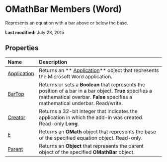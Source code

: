 
# OMathBar Members (Word)
Represents an equation with a bar above or below the base.

 **Last modified:** July 28, 2015


## Properties



|**Name**|**Description**|
|:-----|:-----|
| [Application](1b551d5b-7db3-0a69-d426-06d742244e8d.md)|Returns an  ** [Application](d1cf6f8f-4e88-bf01-93b4-90a83f79cb44.md)** object that represents the Microsoft Word application.|
| [BarTop](66242ffe-db61-95bb-c9da-3f26b9b08de2.md)|Returns or sets a  **Boolean** that represents the position of a bar in a bar object. **True** specifies a mathematical overbar. **False** specifies a mathematical underbar. Read/write.|
| [Creator](eb0e14ce-ea14-a8ec-6be0-044878506bce.md)|Returns a 32-bit integer that indicates the application in which the add-in was created. Read-only  **Long**.|
| [E](6b6a3c44-6b6d-445c-c951-6f9245176fa0.md)|Returns an  **OMath** object that represents the base of the specified equation object. Read-only.|
| [Parent](47b92a00-2e57-724e-e560-58ce092c95c5.md)|Returns an  **Object** that represents the parent object of the specified **OMathBar** object.|
